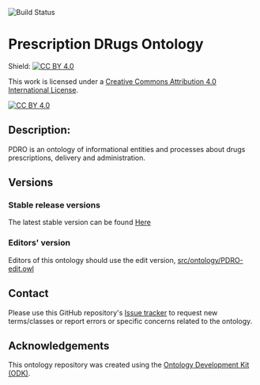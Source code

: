 
![Build Status](https://github.com/OpenLHS/PDROV2/workflows/CI/badge.svg)
# Prescription DRugs Ontology

Shield: [![CC BY 4.0][cc-by-shield]][cc-by]

This work is licensed under a
[Creative Commons Attribution 4.0 International License][cc-by].

[![CC BY 4.0][cc-by-image]][cc-by]

[cc-by]: http://creativecommons.org/licenses/by/4.0/
[cc-by-image]: https://i.creativecommons.org/l/by/4.0/88x31.png
[cc-by-shield]: https://img.shields.io/badge/License-CC%20BY%204.0-lightgrey.svg

## Description: 

PDRO is an ontology of informational entities and processes about drugs prescriptions, delivery and administration.

## Versions

### Stable release versions

The latest stable version can be found [Here](https://github.com/OpenLHS/PDROV3/releases/latest)

### Editors' version

Editors of this ontology should use the edit version, [src/ontology/PDRO-edit.owl](src/ontology/PDRO-edit.owl)

## Contact

Please use this GitHub repository's [Issue tracker](https://github.com/OpenLHS/PDROV3/issues) to request new terms/classes or report errors or specific concerns related to the ontology.

## Acknowledgements

This ontology repository was created using the [Ontology Development Kit (ODK)](https://github.com/INCATools/ontology-development-kit).